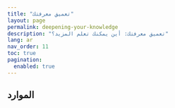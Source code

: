 ```yaml
---
title: "تعميق معرفتك"
layout: page
permalink: deepening-your-knowledge
description: "تعميق معرفتك: أين يمكنك تعلم المزيد؟"
lang: ar
nav_order: 11
toc: true
pagination: 
  enabled: true
---
```


## الموارد


